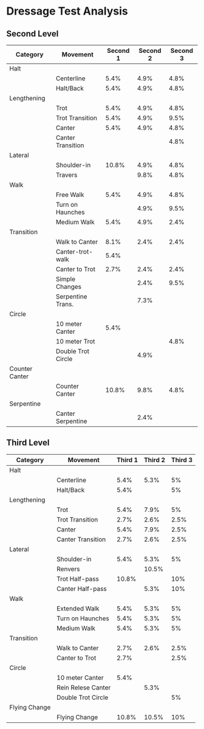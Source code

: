 # Dressage Test Analysis

## Second Level

|   Category   |     Movement     | Second 1  | Second 2  | Second 3 |
| -------------|------------------|-----------|-----------|----------|
|  Halt        |                  |           |           |          |
|              |  Centerline      |  5.4%     |   4.9%    |  4.8%    |
|              |  Halt/Back       |  5.4%     |   4.9%    |  4.8%    |
|  Lengthening |                  |           |           |          |
|              |  Trot            |  5.4%     |   4.9%    |   4.8%   |
|              | Trot Transition  |  5.4%     |   4.9%    |   9.5%   |
|              |  Canter          |  5.4%     |   4.9%    |   4.8%   |
|              |Canter Transition |           |           |   4.8%   |
|  Lateral     |                  |           |           |          |
|              | Shoulder-in      |  10.8%    |   4.9%    |   4.8%   |
|              | Travers          |           |   9.8%    |   4.8%   |
|  Walk        |                  |           |           |          |
|              | Free Walk        |  5.4%     |   4.9%    |  4.8%    |
|              | Turn on Haunches |           |   4.9%    |  9.5%    |
|              | Medium Walk      |  5.4%     |   4.9%    |  2.4%    |
|  Transition  |                  |           |           |          |
|              | Walk to Canter   |  8.1%     |   2.4%    |  2.4%    |
|              |Canter-trot-walk  |  5.4%     |           |          |
|              | Canter to Trot   |  2.7%     |   2.4%    |  2.4%    |
|              | Simple Changes   |           |   2.4%    |  9.5%    |
|              |Serpentine Trans. |           |   7.3%    |          |
|  Circle      |                  |           |           |          |
|              | 10 meter Canter  |  5.4%     |           |          |
|              | 10 meter Trot    |           |           |  4.8%    |
|              |Double Trot Circle|           |   4.9%    |          |
|Counter Canter|                  |           |           |          |
|              | Counter Canter   |  10.8%    |    9.8%   |  4.8%    |
| Serpentine   |                  |           |           |          |
|              | Canter Serpentine|           |    2.4%   |          |

## Third Level

|   Category   |     Movement     | Third 1   | Third 2   | Third 3  |
| -------------|------------------|-----------|-----------|----------|
|  Halt        |                  |           |           |          |
|              |  Centerline      |  5.4%     |  5.3%     |  5%      |
|              |  Halt/Back       |  5.4%     |           |  5%      |
|  Lengthening |                  |           |           |          |
|              |  Trot            |  5.4%     |  7.9%     |  5%      |
|              | Trot Transition  |  2.7%     |  2.6%     |  2.5%    |
|              |  Canter          |  5.4%     |  7.9%     |  2.5%    |
|              |Canter Transition |  2.7%     |  2.6%     |  2.5%    |
|  Lateral     |                  |           |           |          |
|              | Shoulder-in      |  5.4%     |  5.3%     |  5%      |
|              | Renvers          |           |  10.5%    |          |
|              | Trot Half-pass   |  10.8%    |           |  10%     |
|              | Canter Half-pass |           |  5.3%     |  10%     |
|  Walk        |                  |           |           |          |
|              | Extended Walk    |  5.4%     |  5.3%     |  5%      |
|              | Turn on Haunches |  5.4%     |  5.3%     |  5%      |
|              | Medium Walk      |  5.4%     |  5.3%     |  5%      |
|  Transition  |                  |           |           |          |
|              | Walk to Canter   |  2.7%     |  2.6%     |  2.5%    |
|              | Canter to Trot   |  2.7%     |           |  2.5%    |
|  Circle      |                  |           |           |          |
|              | 10 meter Canter  |  5.4%     |           |          |
|              |Rein Relese Canter|           |  5.3%     |          |
|              |Double Trot Circle|           |           |  5%      |
| Flying Change|                  |           |           |          |
|              | Flying Change    |  10.8%    |  10.5%    |  10%     |
